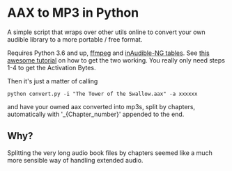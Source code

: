 # AAX to MP3 in Python

A simple script that wraps over other utils online to convert your own audible library to a more portable / free format.

Requires Python 3.6 and up, [ffmpeg](https://ffmpeg.zeranoe.com/builds/) and [inAudible-NG tables](https://github.com/inAudible-NG/tables/).
See [this awesome tutorial](https://wphelp365.com/blog/ultimate-guide-downloading-converting-aax-mp3/) on how to get the
two working. You really only need steps 1-4 to get the Activation Bytes.

Then it's just a matter of calling

```
python convert.py -i "The Tower of the Swallow.aax" -a xxxxxx
```

and have your owned aax converted into mp3s, split by chapters, automatically with '_{Chapter_number}' appended to the end.

## Why?

Splitting the very long audio book files by chapters seemed like a much more sensible way of handling extended audio.
